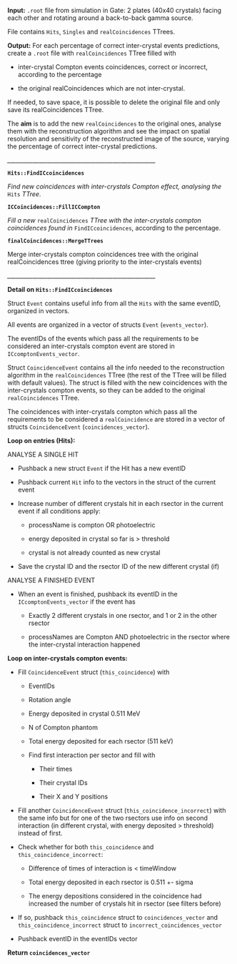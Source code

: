 **Input:**
``.root`` file from simulation in Gate: 2 plates (40x40 crystals) facing each other and rotating around a back-to-back gamma source.

File contains ``Hits``, ``Singles`` and ``realCoincidences`` TTrees.

**Output:**
For each percentage of correct inter-crystal events predictions, create a ``.root`` file with ``realCoincidences`` TTree filled with

  * inter-crystal Compton events coincidences, correct or incorrect, according to the percentage

  * the original realCoincidences which are not inter-crystal.

If needed, to save space, it is possible to delete the original file and only save its realCoincidences TTree.



The **aim** is to add the new ``realCoincidences`` to the original ones, analyse them with the reconstruction algorithm and see the impact on spatial resolution and sensitivity of the reconstructed image of the source, varying the percentage of correct inter-crystal predictions.



*____________________________________________________*

**``Hits::FindICcoincidences``**

*Find new coincidences with inter-crystals Compton effect, analysing the* ``Hits`` *TTree*.


**``ICCoincidences::FillICCompton``**

*Fill a new* ``realCoincidences`` *TTree with the inter-crystals compton coincidences found in* ``FindICcoincidences``, according to the percentage.

**``finalCoincidences::MergeTTrees``**

Merge inter-crystals compton coincidences tree with the original realCoincidences ttree (giving priority to the inter-crystals events)

*____________________________________________________*

**Detail on ``Hits::FindICcoincidences``**

Struct ``Event`` contains useful info from all the ``Hits`` with the same eventID, organized in vectors.

All events are organized in a vector of structs ``Event`` (``events_vector``).

The eventIDs of the events which pass all the requirements to be considered an inter-crystals compton event are stored in ``ICcomptonEvents_vector``.

Struct ``CoincidenceEvent`` contains all the info needed to the reconstruction algorithm in the ``realCoincidences`` TTree (the rest of the TTree will be filled with default values). The struct is filled with the new coincidences with the inter-crystals compton events, so they can be added to the original ``realCoincidences`` TTree.

  The coincidences with inter-crystals compton which pass all the requirements to be considered a ``realCoincidence`` are stored in a vector of structs ``CoincidenceEvent`` (``coincidences_vector``).

**Loop on entries (****Hits****):**

ANALYSE A SINGLE HIT
* Pushback a new struct ``Event`` if the Hit has a new eventID

* Pushback current ``Hit`` info to the vectors in the struct of the current event

* Increase number of different crystals hit in each rsector in the current event if all conditions apply:

    * processName is compton OR photoelectric

    * energy deposited in crystal so far is > threshold

    * crystal is not already counted as new crystal
    
* Save the crystal ID and the rsector ID of the new different crystal (if)

ANALYSE A FINISHED EVENT

* When an event is finished, pushback its eventID in the ``ICcomptonEvents_vector`` if the event has

    * Exactly 2 different crystals in one rsector, and 1 or 2 in the other rsector

    * processNames are Compton AND photoelectric in the rsector where the inter-crystal interaction happened

****Loop on inter-crystals compton events:****

* Fill ``CoincidenceEvent`` struct (``this_coincidence``) with

    * EventIDs

    * Rotation angle

    * Energy deposited in crystal 0.511 MeV

    * N of Compton phantom

    * Total energy deposited for each rsector (511 keV)

    * Find first interaction per sector and fill with

        * Their times

        * Their crystal IDs

        * Their X and Y positions

* Fill another ``CoincidenceEvent`` struct (``this_coincidence_incorrect``) with the same info but for one of the two rsectors use info on second interaction (in different crystal, with energy deposited > threshold) instead of first.

* Check whether for both ``this_coincidence`` and ``this_coincidence_incorrect``:

    * Difference of times of interaction is < timeWindow

    * Total energy deposited in each rsector is 0.511 +- sigma

    * The energy depositions considered in the coincidence had increased the number of crystals hit in rsector (see filters before)

* If so, pushback ``this_coincidence`` struct to ``coincidences_vector`` and ``this_coincidence_incorrect`` struct to ``incorrect_coincidences_vector``

* Pushback eventID in the eventIDs vector



**Return ``coincidences_vector``**
